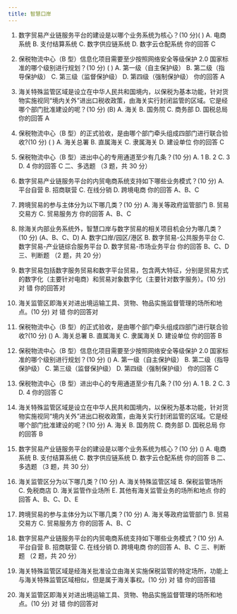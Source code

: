 ```yaml
---
title: 智慧口岸
---
```


1. 数字贸易产业链服务平台的建设是以哪个业务系统为核心？(10 分)( )
   A. 电商系统
   B. 支付结算系统
   C. 数字供应链系统
   D. 数字云仓配系统
   你的回答 C
1. 保税物流中心（B 型）信息化项目需要至少按照网络安全等级保护 2.0 国家标准的哪个级别进行规划？(10 分) ( )
   A. 第一级（自主保护级）
   B. 第二级（指导保护级）
   C. 第三级（监督保护级）
   D. 第四级（强制保护级）
   你的回答 A
1. 海关特殊监管区域是设立在中华人民共和国境内，以保税为基本功能，针对货物实施视同“境内关外”进出口税收政策，由海关实行封闭监管的区域。它是经哪个部门批准建设的呢？(10 分) (B)
   A. 海关
   B. 国务院
   C. 商务部
   D. 国税总局
   你的回答 A
1. 保税物流中心（B 型）的正式验收，是由哪个部门牵头组成四部门进行联合验收?(10 分) ( )
   A. 海关总署
   B. 直属海关
   C. 隶属海关
   D. 建设单位
   你的回答 C
1. 保税物流中心（B 型）进出中心的专用通道至少有几条？(10 分)
   A. 1
   B. 2
   C. 3
   D. 4
   你的回答 C
   二、多选题 （3 题，共 30 分）
1. 数字贸易产业链服务平台的内贸电商系统支持如下哪些业务模式？(10 分)
   A. 平台自营
   B. 招商联营
   C. 在线分销
   D. 跨境电商
   你的回答 A、B、C
1. 跨境贸易的参与主体分为以下哪几类？(10 分)
   A. 海关等政府监管部门
   B. 贸易交易方
   C. 贸易服务方
   你的回答 A、B、C
1. 除海关内部业务系统外，智慧口岸与数字贸易的相关项目机会分为哪几类？(10 分) (A、B、C、D)
   A. 数字口岸/园区/港区
   B. 数字贸易-公共服务平台
   C. 数字贸易-产业链综合服务平台
   D. 数字贸易-市场业务平台
   你的回答 B、C、D
   三、判断题 （2 题，共 20 分）
1. 数字贸易包括数字服务贸易和数字平台贸易，包含两大特征，分别是贸易方式的数字化（主要针对电商）和贸易对象数字化（主要针对数字服务）。(10 分)
   对
   错
   你的回答对
1. 海关监管区即海关对进出境运输工具、货物、物品实施监督管理的场所和地点。(10 分)
   对
   错
   你的回答对

1. 保税物流中心（B 型）的正式验收，是由哪个部门牵头组成四部门进行联合验收?(10 分) ()
   A. 海关总署
   B. 直属海关
   C. 隶属海关
   D. 建设单位
   你的回答 B
1. 保税物流中心（B 型）信息化项目需要至少按照网络安全等级保护 2.0 国家标准的哪个级别进行规划？(10 分) ()
   A. 第一级（自主保护级）
   B. 第二级（指导保护级）
   C. 第三级（监督保护级）
   D. 第四级（强制保护级）
   你的回答 C
1. 保税物流中心（B 型）进出中心的专用通道至少有几条？(10 分)
   A. 1
   B. 2
   C. 3
   D. 4
   你的回答 C
1. 海关特殊监管区域是设立在中华人民共和国境内，以保税为基本功能，针对货物实施视同“境内关外”进出口税收政策，由海关实行封闭监管的区域。它是经哪个部门批准建设的呢？(10 分)
   A. 海关
   B. 国务院
   C. 商务部
   D. 国税总局
   你的回答 B
1. 数字贸易产业链服务平台的建设是以哪个业务系统为核心？(10 分) ()
   A. 电商系统
   B. 支付结算系统
   C. 数字供应链系统
   D. 数字云仓配系统
   你的回答 B
   二、多选题 （3 题，共 30 分）
1. 海关监管区分为以下哪几类？(10 分)
   A. 海关特殊监管区域
   B. 保税监管场所
   C. 免税商店
   D. 海关监管作业场所
   E. 其他有海关监管业务的场所和地点
   你的回答 A、B、C、D、E
1. 跨境贸易的参与主体分为以下哪几类？(10 分)
   A. 海关等政府监管部门
   B. 贸易交易方
   C. 贸易服务方
   你的回答 A、B、C
1. 数字贸易产业链服务平台的内贸电商系统支持如下哪些业务模式？(10 分)
   A. 平台自营
   B. 招商联营
   C. 在线分销
   D. 跨境电商
   你的回答 A、B、C
   三、判断题 （2 题，共 20 分）
1. 海关特殊监管区域是经海关批准设立由海关实施保税监管的特定场所，功能上与海关特殊监管区域相似，但是属于海关事权。(10 分)
   对
   错
   你的回答错
1. 海关监管区即海关对进出境运输工具、货物、物品实施监督管理的场所和地点。(10 分)
   对
   错
   你的回答对
